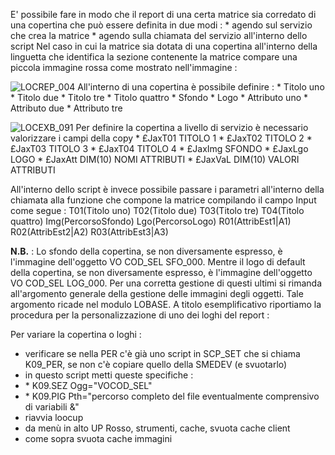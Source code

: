 
E' possibile fare in modo che il report di una certa matrice sia corredato di una copertina che può essere definita in due modi : 
 \* agendo sul servizio che crea la matrice
 \* agendo sulla chiamata del servizio all'interno dello script
Nel caso in cui la matrice sia dotata di una copertina all'interno della linguetta che identifica la sezione contenente la matrice compare una piccola immagine rossa come mostrato nell'immagine : 

![LOCREP_004](https://doc.smeup.com/immagini/LOCREP_COP/LOCREP_004.png)
All'interno di una copertina è possibile definire : 
 \* Titolo uno
 \* Titolo due
 \* Titolo tre
 \* Titolo quattro
 \* Sfondo
 \* Logo
 \* Attributo uno
 \* Attributo due
 \* Attributo tre

![LOCEXB_091](https://doc.smeup.com/immagini/LOCREP_COP/LOCEXB_091.png)
Per definire la copertina a livello di servizio è necessario valorizzare i campi della copy
 \* £JaxT01 TITOLO 1
 \* £JaxT02 TITOLO 2
 \* £JaxT03 TITOLO 3
 \* £JaxT04 TITOLO 4
 \* £JaxImg SFONDO
 \* £JaxLgo LOGO
 \* £JaxAtt DIM(10) NOMI ATTRIBUTI
 \* £JaxVaL DIM(10) VALORI ATTRIBUTI 

All'interno dello script è invece possibile passare i parametri all'interno della chiamata alla funzione che compone la matrice compilando il campo Input come segue : 
T01(Titolo uno) T02(Titolo due) T03(Titolo tre) T04(Titolo quattro) Img(PercorsoSfondo) Lgo(PercorsoLogo) R01(AttribEst1|A1) R02(AttribEst2|A2) R03(AttribEst3|A3)

**N.B.** :  Lo sfondo della copertina, se non diversamente espresso, è l'immagine dell'oggetto VO COD_SEL SFO_000. Mentre il logo di default della copertina, se non diversamente espresso, è l'immagine dell'oggetto VO COD_SEL LOG_000. Per una corretta gestione di questi ultimi si rimanda all'argomento generale della gestione delle immagini degli oggetti. Tale argomento ricade nel modulo LOBASE.
A titolo esemplificativo riportiamo la procedura per la personalizzazione di uno dei loghi del report : 

Per variare la copertina o loghi : 
-  verificare se nella PER c'è già uno script in SCP_SET che si chiama K09_PER, se non c'è copiare quello della SMEDEV (e svuotarlo)
-  in questo script metti queste specifiche : 
- \* K09.SEZ Ogg="VOCOD_SEL"
- \* K09.PIG Pth="percorso completo del file eventualmente comprensivo di variabili &"
-  riavvia loocup
-  da menù in alto UP Rosso, strumenti, cache, svuota cache client
-  come sopra svuota cache immagini
